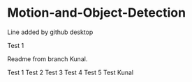 # Motion-and-Object-Detection

Line added by github desktop

Test 1

Readme from branch Kunal.

Test 1
Test 2
Test 3
Test 4
Test 5
Test Kunal

